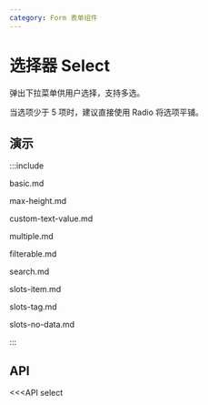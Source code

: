 ```yaml
---
category: Form 表单组件
---
```


# 选择器 Select

弹出下拉菜单供用户选择，支持多选。

当选项少于 5 项时，建议直接使用 Radio 将选项平铺。

## 演示

:::include

basic.md

max-height.md

custom-text-value.md

multiple.md

filterable.md

search.md

slots-item.md

slots-tag.md

slots-no-data.md

:::

## API

<<<API select
